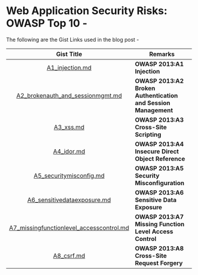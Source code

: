 # Web Application Security Risks: OWASP Top 10 -

The following are the Gist Links used in the blog post -

|                                                      Gist Title                                                     | Remarks |
|:-------------------------------------------------------------------------------------------------------------------:|---------|
|              [A1_injection.md](https://gist.github.com/shashank3199/8571a7d482f1ea213c74243bb438687e)             | <b>OWASP 2013:A1 Injection</b>        |
|     [A2_brokenauth_and_sessionmgmt.md](https://gist.github.com/shashank3199/49bcbaadafcfb58de3dc4893822aaa7d)     | <b>OWASP 2013:A2 Broken Authentication and Session Management</b>        |
|                 [A3_xss.md](https://gist.github.com/shashank3199/9b396fd49c92ff77b701eb1a72fe8caf)                | <b>OWASP 2013:A3 Cross-Site Scripting</b>        |
|                [A4_idor.md](https://gist.github.com/shashank3199/2e8125b23c0b6a63a2b6c792e2e6cbf1)                | <b>OWASP 2013:A4 Insecure Direct Object Reference </b>        |
|          [A5_securitymisconfig.md](https://gist.github.com/shashank3199/27c0cda35eeed880c6a0d868e870d58a)         | <b>OWASP 2013:A5 Security Misconfiguration</b>        |
|        [A6_sensitivedataexposure.md](https://gist.github.com/shashank3199/8e3c3b927c0e4a5ec7dafe985368e8c2)        | <b>OWASP 2013:A6 Sensitive Data Exposure</b>        |
| [A7_missingfunctionlevel_accesscontrol.md](https://gist.github.com/shashank3199/28e1ec0a73f06158eebd725074186fdf) | <b>OWASP 2013:A7 Missing Function Level Access Control</b>        |
|                [A8_csrf.md](https://gist.github.com/shashank3199/e5f9ac83f41abfa420e8816553fde53b)                | <b>OWASP 2013:A8 Cross-Site Request Forgery </b>        |